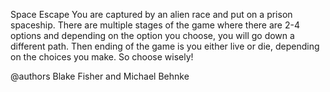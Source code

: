 Space Escape
You are captured by an alien race and put on a prison spaceship. 
There are multiple stages of the game where there are 2-4 options and 
depending on the option you choose, you will go down a different path. 
Then ending of the game is you either live or die, depending on the choices 
you make. So choose wisely!

@authors Blake Fisher and Michael Behnke